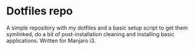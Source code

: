 # Dotfiles repo
A simple repository with my dotfiles and a basic setup script to get them symlinked, do a bit of post-installation cleaning and installing basic applications. 
Written for Manjaro i3.
